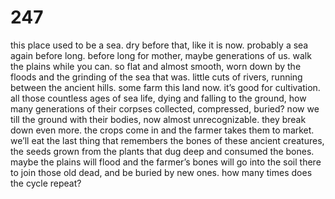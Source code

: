 # 247

this place used to be a sea. dry before that, like it is now. probably a sea again before long. before long for mother, maybe generations of us. walk the plains while you can. so flat and almost smooth, worn down by the floods and the grinding of the sea that was. little cuts of rivers, running between the ancient hills. some farm this land now. it’s good for cultivation. all those countless ages of sea life, dying and falling to the ground, how many generations of their corpses collected, compressed, buried? now we till the ground with their bodies, now almost unrecognizable. they break down even more. the crops come in and the farmer takes them to market. we’ll eat the last thing that remembers the bones of these ancient creatures, the seeds grown from the plants that dug deep and consumed the bones. maybe the plains will flood and the farmer’s bones will go into the soil there to join those old dead, and be buried by new ones. how many times does the cycle repeat? 